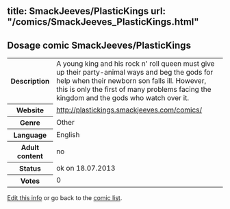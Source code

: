 title: SmackJeeves/PlasticKings
url: "/comics/SmackJeeves_PlasticKings.html"
---
Dosage comic SmackJeeves/PlasticKings
-----------------------------------------

<p id="msg"></p>
<script type="text/javascript">
if (window.location.search === '?edit_info_mail=sent_ok') {
  var elem = document.getElementById("msg");
  elem.innerHTML = 'Edited information sucessfully sent for review, which is usually done daily. Thanks!';
  elem.className = 'ok';
}
</script>
<table class="comicinfo">
<tr>
<th>Description</th><td>A young king and his rock n' roll queen must give up their party-animal ways and beg the gods for help when their newborn son falls ill. However, this is only the first of many problems facing the kingdom and the gods who watch over it.</td>
</tr>
<tr>
<th>Website</th><td><a href="http://plastickings.smackjeeves.com/comics/">http://plastickings.smackjeeves.com/comics/</a></td>
</tr>
<tr>
<th>Genre</th><td>Other</td>
</tr>
<tr>
<th>Language</th><td>English</td>
</tr>
<tr>
<th>Adult content</th><td>no</td>
</tr>
<tr>
<th>Status</th><td>ok on 18.07.2013</td>
</tr>
<tr>
<th>Votes</th><td>0</td>
</tr>
</table>

[Edit this info](SmackJeeves_PlasticKings_edit.html) or go back to the [comic list](../comic-index.html).
